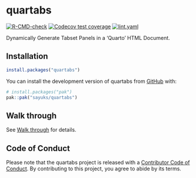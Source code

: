 
<!-- README.md is generated from README.Rmd. Please edit that file -->

# quartabs

<!-- badges: start -->

[![R-CMD-check](https://github.com/sayuks/quartabs/actions/workflows/R-CMD-check.yaml/badge.svg)](https://github.com/sayuks/quartabs/actions/workflows/R-CMD-check.yaml)
[![Codecov test
coverage](https://codecov.io/gh/sayuks/quartabs/graph/badge.svg)](https://app.codecov.io/gh/sayuks/quartabs)
[![lint.yaml](https://github.com/sayuks/quartabs/actions/workflows/lint.yaml/badge.svg)](https://github.com/sayuks/quartabs/actions/workflows/lint.yaml)
<!-- badges: end -->

Dynamically Generate Tabset Panels in a ‘Quarto’ HTML Document.

## Installation

``` r
install.packages("quartabs")
```

You can install the development version of quartabs from
[GitHub](https://github.com/) with:

``` r
# install.packages("pak")
pak::pak("sayuks/quartabs")
```

## Walk through

See [Walk
through](https://sayuks.github.io/quartabs/vignettes/walk_through.html)
for details.

## Code of Conduct

Please note that the quartabs project is released with a [Contributor
Code of
Conduct](https://contributor-covenant.org/version/2/1/CODE_OF_CONDUCT.html).
By contributing to this project, you agree to abide by its terms.
